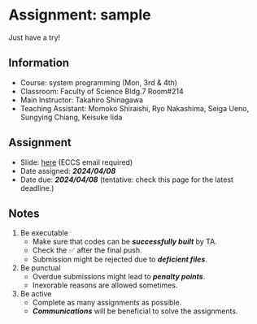 # Assignment: sample

Just have a try!

## Information

- Course: system programming (Mon, 3rd & 4th)
- Classroom: Faculty of Science Bldg.7 Room#214
- Main Instructor: Takahiro Shinagawa
- Teaching Assistant: Momoko Shiraishi, Ryo Nakashima, Seiga Ueno, Sungying Chiang, Keisuke Iida

## Assignment

- Slide: [here](https://docs.google.com/presentation/d/1B-RpYS2flYxuJ3whyyUykvRLiq9ut1LldmgxfGEKu94/edit?usp=sharing) (ECCS email required) 
- Date assigned: ***2024/04/08***
- Date due: ***2024/04/08*** (tentative: check this page for the latest deadline.)

## Notes

1. Be executable
    - Make sure that codes can be ***successfully built*** by TA.
    - Check the ✅ after the final push.
    - Submission might be rejected due to ***deficient files***.
1. Be punctual
    - Overdue submissions might lead to ***penalty points***.
    - Inexorable reasons are allowed sometimes.
1. Be active
    - Complete as many assignments as possible.
    - ***Communications*** will be beneficial to solve the assignments.

